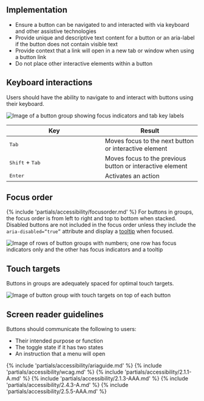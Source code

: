 ## Implementation

 - Ensure a button can be navigated to and interacted with via keyboard and other 
assistive technologies
 - Provide unique and descriptive text content for a button or an aria-label if the 
button does not contain visible text
 - Provide context that a link will open in a new tab or window when using a button 
link
 - Do not place other interactive elements within a button

## Keyboard interactions

Users should have the ability to navigate to and interact with buttons using their keyboard.

<uxdot-example width-adjustment="302px">
  <img src="../button-a11y-keyboard-interactions.png" alt="Image of a button group showing focus indicators and tab key labels">
</uxdot-example>

<rh-table>
  <table>
    <thead>
      <tr>
        <th scope="col" data-label="Key" style="width: 50%">Key</th>
        <th scope="col" data-label="Result">Result</th>
      </tr>
    </thead>
    <tbody>
      <tr>
        <td data-label="Key"><kbd>Tab</kbd></td>
        <td data-label="Result">Moves focus to the next button or interactive element</td>
      </tr>
      <tr>
        <td data-label="Key"><kbd>Shift</kbd> + <kbd>Tab</kbd></td>
        <td data-label="Result">Moves focus to the previous button or interactive element</td>
      </tr>
      <tr>
        <td data-label="Key"><kbd>Enter</kbd></td>
        <td data-label="Result">Activates an action</td>
      </tr>
    </tbody>
  </table>
</rh-table>

## Focus order

{% include 'partials/accessibility/focusorder.md' %} For buttons in groups, the focus order is from left to right and top to bottom when stacked. Disabled buttons are not included in the focus order unless they include the `aria-disabled=“true”` attribute and display a [tooltip](/elements/tooltip) when focused.

<uxdot-example width-adjustment="509px">
  <img src="../button-a11y-focus-order.png" alt="Image of rows of button groups with numbers; one row has focus indicators only and the other has focus indicators and a tooltip">
</uxdot-example>

## Touch targets
Buttons in groups are adequately spaced for optimal touch targets.

<uxdot-example width-adjustment="298px">
  <img src="../button-a11y-touch-targets.png" alt="Image of button group with touch targets on top of each button">
</uxdot-example>

## Screen reader guidelines

Buttons should communicate the following to users:
 - Their intended purpose or function
 - The toggle state if it has two states
 - An instruction that a menu will open

{% include 'partials/accessibility/ariaguide.md' %}
{% include 'partials/accessibility/wcag.md' %}
{% include 'partials/accessibility/2.1.1-A.md' %}
{% include 'partials/accessibility/2.1.3-AAA.md' %}
{% include 'partials/accessibility/2.4.3-A.md' %}
{% include 'partials/accessibility/2.5.5-AAA.md' %}
